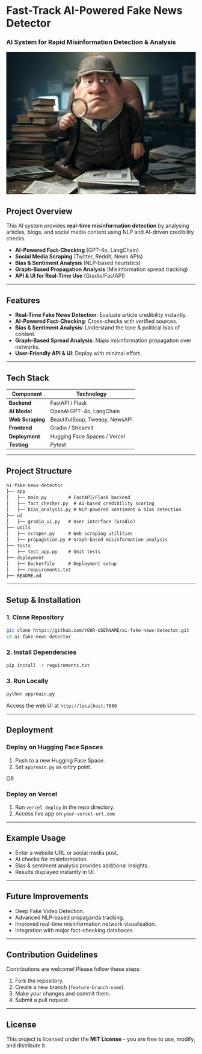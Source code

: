 # Fast-Track AI-Powered Fake News Detector

### **AI System for Rapid Misinformation Detection & Analysis**

![Project Banner](./project_image_2.png)

## **Project Overview**
This AI system provides **real-time misinformation detection** by analysing articles, blogs, and social media content using NLP and AI-driven credibility checks.

- **AI-Powered Fact-Checking** (GPT-4o, LangChain)  
- **Social Media Scraping** (Twitter, Reddit, News APIs)  
- **Bias & Sentiment Analysis** (NLP-based heuristics)  
- **Graph-Based Propagation Analysis** (Misinformation spread tracking)  
- **API & UI for Real-Time Use** (Gradio/FastAPI)

---

## **Features**
- **Real-Time Fake News Detection**: Evaluate article credibility instantly.  
- **AI-Powered Fact-Checking**: Cross-checks with verified sources.  
- **Bias & Sentiment Analysis**: Understand the tone & political bias of content.  
- **Graph-Based Spread Analysis**: Maps misinformation propagation over networks.  
- **User-Friendly API & UI**: Deploy with minimal effort.

---

## **Tech Stack**
| Component  | Technology  |
|------------|------------|
| **Backend** | FastAPI / Flask  |
| **AI Model** | OpenAI GPT-4o, LangChain  |
| **Web Scraping** | BeautifulSoup, Tweepy, NewsAPI |
| **Frontend** | Gradio / Streamlit |
| **Deployment** | Hugging Face Spaces / Vercel |
| **Testing** | Pytest |

---

## **Project Structure**
```
ai-fake-news-detector
├── app
│   ├── main.py        # FastAPI/Flask backend
│   ├── fact_checker.py  # AI-based credibility scoring
│   ├── bias_analysis.py # NLP-powered sentiment & bias detection
├── ui
│   ├── gradio_ui.py   # User interface (Gradio)
├── utils
│   ├── scraper.py     # Web scraping utilities
│   ├── propagation.py # Graph-based misinformation analysis
├── tests
│   ├── test_app.py    # Unit tests
├── deployment
│   ├── Dockerfile     # Deployment setup
│   ├── requirements.txt
├── README.md
```

---

## **Setup & Installation**

### **1. Clone Repository**
```sh
git clone https://github.com/YOUR-USERNAME/ai-fake-news-detector.git
cd ai-fake-news-detector
```

### **2. Install Dependencies**
```sh
pip install -r requirements.txt
```

### **3. Run Locally**
```sh
python app/main.py
```
Access the web UI at `http://localhost:7860`

---

## **Deployment**
### **Deploy on Hugging Face Spaces**
1. Push to a new Hugging Face Space.  
2. Set `app/main.py` as entry point.  

OR

### **Deploy on Vercel**
1. Run `vercel deploy` in the repo directory.
2. Access live app on `your-vercel-url.com`

---

## **Example Usage**
- Enter a website URL or social media post.
- AI checks for misinformation.
- Bias & sentiment analysis provides additional insights.
- Results displayed instantly in UI.

---

## **Future Improvements**
- Deep Fake Video Detection.  
- Advanced NLP-based propaganda tracking.  
- Improved real-time misinformation network visualisation.  
- Integration with major fact-checking databases.  

---

## **Contribution Guidelines**
Contributions are welcome! Please follow these steps:
1. Fork the repository.
2. Create a new branch (`feature-branch-name`).
3. Make your changes and commit them.
4. Submit a pull request.

---

## **License**
This project is licensed under the **MIT License** – you are free to use, modify, and distribute it.


